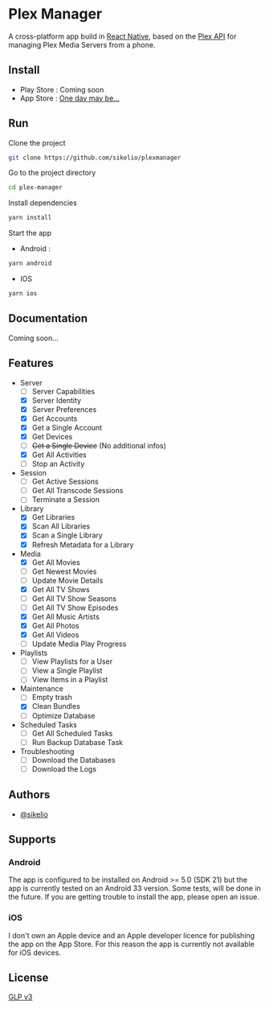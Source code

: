 
# Plex Manager

A cross-platform app build in [React Native](https://reactnative.dev/), based on the [Plex API](https://www.plexopedia.com/plex-media-server/api/) for managing Plex Media Servers from a phone.
## Install

- Play Store : Coming soon
- App Store : [One day may be...](#ios)
## Run

Clone the project

```bash
git clone https://github.com/sikelio/plexmanager
```

Go to the project directory

```bash
cd plex-manager
```

Install dependencies

```bash
yarn install
```

Start the app

- Android :
```bash
yarn android
```

- IOS
```bash
yarn ios
```

## Documentation

Coming soon...

## Features

- Server
    - [ ] Server Capabilities
    - [X] Server Identity
    - [X] Server Preferences
    - [X] Get Accounts
    - [X] Get a Single Account
    - [X] Get Devices
    - [ ] ~~Get a Single Device~~ (No additional infos)
    - [X] Get All Activities
    - [ ] Stop an Activity
- Session
    - [ ] Get Active Sessions
    - [ ] Get All Transcode Sessions
    - [ ] Terminate a Session
- Library
    - [X] Get Libraries
    - [X] Scan All Libraries
    - [X] Scan a Single Library
    - [X] Refresh Metadata for a Library
- Media
    - [X] Get All Movies
    - [ ] Get Newest Movies
    - [ ] Update Movie Details
    - [X] Get All TV Shows
    - [ ] Get All TV Show Seasons
    - [ ] Get All TV Show Episodes
    - [X] Get All Music Artists
    - [X] Get All Photos
    - [X] Get All Videos
    - [ ] Update Media Play Progress
- Playlists
    - [ ] View Playlists for a User
    - [ ] View a Single Playlist
    - [ ] View Items in a Playlist
- Maintenance
    - [ ] Empty trash
    - [X] Clean Bundles
    - [ ] Optimize Database
- Scheduled Tasks
    - [ ] Get All Scheduled Tasks
    - [ ] Run Backup Database Task
- Troubleshooting
    - [ ] Download the Databases
    - [ ] Download the Logs

## Authors

- [@sikelio](https://www.github.com/sikelio)

## Supports

### Android
The app is configured to be installed on Android >= 5.0 (SDK 21) but the app is currently tested on an Android 33 version. Some tests, will be done in the future. If you are getting trouble to install the app, please open an issue.

### iOS
I don't own an Apple device and an Apple developer licence for publishing the app on the App Store. For this reason the app is currently not available for iOS devices.
## License

[GLP v3](https://choosealicense.com/licenses/gpl-3.0/)

